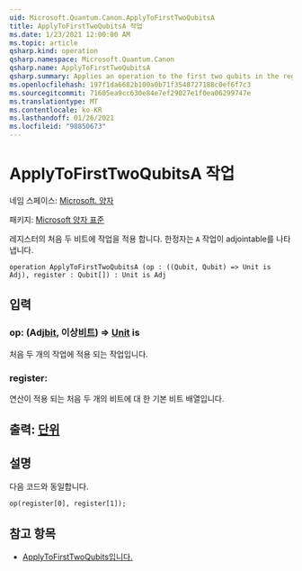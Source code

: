 ```yaml
---
uid: Microsoft.Quantum.Canon.ApplyToFirstTwoQubitsA
title: ApplyToFirstTwoQubitsA 작업
ms.date: 1/23/2021 12:00:00 AM
ms.topic: article
qsharp.kind: operation
qsharp.namespace: Microsoft.Quantum.Canon
qsharp.name: ApplyToFirstTwoQubitsA
qsharp.summary: Applies an operation to the first two qubits in the register. The modifier `A` indicates that the operation is adjointable.
ms.openlocfilehash: 197f1da6682b100a0b71f3548727188c0ef6f7c3
ms.sourcegitcommit: 71605ea9cc630e84e7ef29027e1f0ea06299747e
ms.translationtype: MT
ms.contentlocale: ko-KR
ms.lasthandoff: 01/26/2021
ms.locfileid: "98850673"
---
```

# <a name="applytofirsttwoqubitsa-operation"></a>ApplyToFirstTwoQubitsA 작업

네임 스페이스: [Microsoft. 양자](xref:Microsoft.Quantum.Canon)

패키지: [Microsoft 양자 표준](https://nuget.org/packages/Microsoft.Quantum.Standard)


레지스터의 처음 두 비트에 작업을 적용 합니다.
한정자는 `A` 작업이 adjointable를 나타냅니다.

```qsharp
operation ApplyToFirstTwoQubitsA (op : ((Qubit, Qubit) => Unit is Adj), register : Qubit[]) : Unit is Adj
```


## <a name="input"></a>입력

### <a name="op--qubitqubit--unit--is-adj"></a>op: (Adj[bit](xref:microsoft.quantum.lang-ref.qubit), 이상[비트](xref:microsoft.quantum.lang-ref.qubit)) => [Unit](xref:microsoft.quantum.lang-ref.unit)  is

처음 두 개의 작업에 적용 되는 작업입니다.


### <a name="register--qubit"></a>register: [](xref:microsoft.quantum.lang-ref.qubit)

연산이 적용 되는 처음 두 개의 비트에 대 한 기본 비트 배열입니다.



## <a name="output--unit"></a>출력: [단위](xref:microsoft.quantum.lang-ref.unit)



## <a name="remarks"></a>설명

다음 코드와 동일합니다.

```qsharp
op(register[0], register[1]);
```

## <a name="see-also"></a>참고 항목

- [ApplyToFirstTwoQubits입니다.](xref:Microsoft.Quantum.Canon.ApplyToFirstTwoQubits)